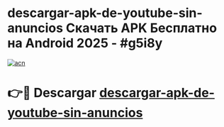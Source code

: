 # descargar-apk-de-youtube-sin-anuncios Скачать APK Бесплатно на Android 2025 - #g5i8y

[![acn](https://github.com/user-attachments/assets/0f9c940e-d8b0-45ae-aac7-cd30a18b3e1c)](https://apps.freeplayer.one?title=descargar-apk-de-youtube-sin-anuncios&ref=9RF)

# 👉🔴 Descargar [descargar-apk-de-youtube-sin-anuncios](https://apps.freeplayer.one?title=descargar-apk-de-youtube-sin-anuncios&ref=9RF)